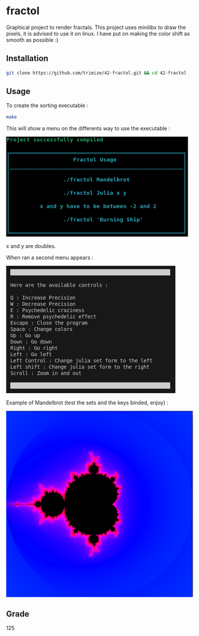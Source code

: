 # fractol


Graphical project to render fractals.
This project uses minilibx to draw the pixels, it is advised to use it on linux.
I have put on making the color shift as smooth as possible :)

## Installation


```bash
git clone https://github.com/trimize/42-fractol.git && cd 42-fractol
```

## Usage

To create the sorting executable :

```bash
make
```

This will show a menu on the differents way to use the executable : 

![Alt text](./assets/menu_make.png?raw=true)

x and y are doubles.

When ran a second menu appears : 


![Alt text](./assets/run_menu.png?raw=true)


Example of Mandelbrot (test the sets and the keys binded, enjoy) :


![Alt text](./assets/Mandelbrot.png?raw=true)


## Grade

125
